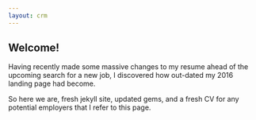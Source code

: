 ```yaml
---
layout: crm
---
```

## Welcome!

Having recently made some massive changes to my resume ahead of the upcoming search for a new job, I discovered how out-dated my 2016 landing page had become.

So here we are, fresh jekyll site, updated gems, and a fresh CV for any potential employers that I refer to this page.